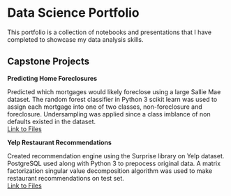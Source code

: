 # Data Science Portfolio
This portfolio is a collection of notebooks and presentations that I have completed to showcase my data analysis skills.

## Capstone Projects
<b>Predicting Home Foreclosures</b>
<p>Predicted which mortgages would likely foreclose using a large Sallie Mae dataset. The random forest classifier in Python 3 scikit learn  was used to assign each mortgage into one of two classes, non-foreclosure and foreclosure. Undersampling was applied since a class imblance of non defaults existed in the dataset.
<br><a href="https://github.com/aninac/Yelp-Recommender-Engine">Link to Files</a>
</p>

<b>Yelp Restaurant Recommendations</b>
<p>Created recommendation engine using the Surprise library on Yelp dataset. PostgreSQL used along with Python 3 to prepocess original data. A matrix factorization singular value decomposition algorithm was used to make restaurant recommendations on test set.
<br><a href="https://github.com/aninac/Yelp-Recommender-Engine">Link to Files</a>
</p>
